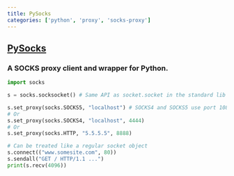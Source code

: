 ```yaml
---
title: PySocks
categories: ['python', 'proxy', 'socks-proxy']
---
```

## [PySocks](https://github.com/Anorov/PySocks)

### A SOCKS proxy client and wrapper for Python.


```python
import socks

s = socks.socksocket() # Same API as socket.socket in the standard lib

s.set_proxy(socks.SOCKS5, "localhost") # SOCKS4 and SOCKS5 use port 1080 by default
# Or
s.set_proxy(socks.SOCKS4, "localhost", 4444)
# Or
s.set_proxy(socks.HTTP, "5.5.5.5", 8888)

# Can be treated like a regular socket object
s.connect(("www.somesite.com", 80))
s.sendall("GET / HTTP/1.1 ...")
print(s.recv(4096))
```
